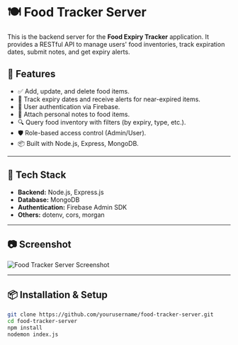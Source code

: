 # 🍽️ Food Tracker Server

This is the backend server for the **Food Expiry Tracker** application. It provides a RESTful API to manage users' food inventories, track expiration dates, submit notes, and get expiry alerts.

## 🧩 Features

- ✅ Add, update, and delete food items.
- 📅 Track expiry dates and receive alerts for near-expired items.
- 🔐 User authentication via Firebase.
- 📝 Attach personal notes to food items.
- 🔍 Query food inventory with filters (by expiry, type, etc.).
- 🛡️ Role-based access control (Admin/User).
- 📦 Built with Node.js, Express, MongoDB.

---

## 🚀 Tech Stack

- **Backend:** Node.js, Express.js
- **Database:** MongoDB
- **Authentication:** Firebase Admin SDK
- **Others:** dotenv, cors, morgan

---

## 📷 Screenshot

![Food Tracker Server Screenshot](https://images.unsplash.com/photo-1564653464933-49d666e03bb8?w=500&auto=format&fit=crop&q=60&ixlib=rb-4.1.0&ixid=M3wxMjA3fDB8MHxzZWFyY2h8MzV8fGZvb2QlMjB0cmFja2VyJTIwbW9iaWxlfGVufDB8fDB8fHww)


---

## 📦 Installation & Setup

```bash
git clone https://github.com/yourusername/food-tracker-server.git
cd food-tracker-server
npm install
nodemon index.js
